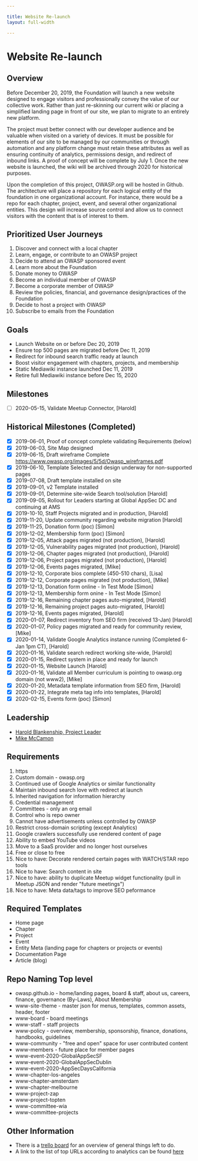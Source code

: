 ```yaml
---

title: Website Re-launch
layout: full-width

---
```

# Website Re-launch

## Overview

Before December 20, 2019, the Foundation will launch a new website designed to engage visitors and professionally convey the value of our collective work. Rather than just re-skinning our current wiki or placing a simplified landing page in front of our site, we plan to migrate to an entirely new platform. 

The project must better connect with our developer audience and be valuable when visited on a variety of devices. It must be possible for elements of our site to be managed by our communities or through automation and any platform change must retain these attributes as well as ensuring continuity of analytics, permissions design, and redirect of inbound links. A proof of concept will be complete by July 1. Once the new website is launched, the wiki will be archived through 2020 for historical purposes.

Upon the completion of this project, OWASP.org will be hosted in Github. The architecture will place a repository for each logical entity of the foundation in one organizational account. For instance, there would be a repo for each chapter, project, event, and several other organizational entities. This design will increase source control and allow us to connect visitors with the content that is of interest to them.

## Prioritized User Journeys
1. Discover and connect with a local chapter
1. Learn, engage, or contribute to an OWASP project
1. Decide to attend an OWASP sponsored event
1. Learn more about the Foundation
1. Donate money to OWASP
1. Become an individual member of OWASP
1. Become a corporate member of OWASP
1. Review the policies, financial, and governance design/practices of the Foundation
1. Decide to host a project with OWASP
1. Subscribe to emails from the Foundation

## Goals
* Launch Website on or before Dec 20, 2019
* Ensure top 500 pages are migrated before Dec 11, 2019
* Redirect for inbound search traffic ready at launch
* Boost visitor engagement with chapters, projects, and membership
* Static Mediawiki instance launched Dec 11, 2019
* Retire full Mediawiki instance before Dec 15, 2020

## Milestones

* [ ] 2020-05-15, Validate Meetup Connector, [Harold]

## Historical Milestones (Completed)
* [x] 2019-06-01, Proof of concept complete validating Requirements (below)
* [x] 2019-06-03, Site Map designed
* [x] 2019-06-15, Draft wireframe Complete https://www.owasp.org/images/5/5d/Owasp_wireframes.pdf
* [x] 2019-06-10, Template Selected and design underway for non-supported pages
* [x] 2019-07-08, Draft template installed on site
* [x] 2019-09-01, v2 Template installed
* [x] 2019-09-01, Determine site-wide Search tool/solution [Harold]
* [x] 2019-09-05, Rollout for Leaders starting at Global AppSec DC and continuing at AMS
* [x] 2019-10-10, Staff Projects migrated and in production, [Harold]
* [x] 2019-11-20, Update community regarding website migration [Harold]
* [x] 2019-11-25, Donation form (poc) [Simon]
* [x] 2019-12-02, Membership form (poc) [Simon]
* [x] 2019-12-05, Attack pages migrated (not production), [Harold]
* [x] 2019-12-05, Vulnerability pages migrated (not production), [Harold]
* [x] 2019-12-06, Chapter pages migrated (not production), [Harold]
* [x] 2019-12-06, Project pages migrated (not production), [Harold]
* [x] 2019-12-06, Events pages migrated, [Mike]
* [x] 2019-12-10, Corporate bios complete (450-510 chars), [Lisa]
* [x] 2019-12-12, Corporate pages migrated (not production), [Mike]
* [x] 2019-12-13, Donation form online - In Test Mode [Simon]
* [x] 2019-12-13, Membership form onine - In Test Mode [Simon]
* [x] 2019-12-16, Remaining chapter pages auto-migrated, [Harold]
* [x] 2019-12-16, Remaining project pages auto-migrated, [Harold]
* [x] 2019-12-16, Events pages migrated, [Harold]
* [x] 2020-01-07, Redirect inventory from SEO firm (received 13-Jan) [Harold]
* [x] 2020-01-07, Policy pages migrated and ready for community review, [Mike]
* [x] 2020-01-14, Validate Google Analytics instance running (Completed 6-Jan 1pm CT), [Harold]
* [x] 2020-01-16, Validate search redirect working site-wide, [Harold]
* [x] 2020-01-15, Redirect system in place and ready for launch
* [x] 2020-01-15, Website Launch [Harold]
* [x] 2020-01-16, Validate all Member curriculum is pointing to owasp.org domain (not www2), [Mike]
* [x] 2020-01-20, Metadata template information from SEO firm, [Harold]
* [x] 2020-01-22, Integrate meta tag info into templates, [Harold]
* [x] 2020-02-15, Events form (poc) [Simon]

## Leadership

* [Harold Blankenship, Project Leader](mailto:harold.blankenship@owasp.com?Subject=Website%20Relaunch)
* [Mike McCamon](mailto:mike.mccamon@owasp.com?Subject=Website%20Relaunch)

##  Requirements
1. https
1.  Custom domain - owasp.org
1. Continued use of Google Analytics or similar functionality
1. Maintain inbound search love with redirect at launch
1. Inherited navigation for information hierarchy
1. Credential management
  1. Committees - only an org email
  2. Control who is repo owner
1. Cannot have advertisements unless controlled by OWASP
1. Restrict cross-domain scripting (except Analytics)
1. Google crawlers successfully use rendered content of page
1. Ability to embed YouTube videos
1. Move to a SaaS provider and no longer host ourselves
1. Free or close to free
1. Nice to have: Decorate rendered certain pages with WATCH/STAR repo tools
1. Nice to have: Search content in site
1. Nice to have: ability to duplicate Meetup widget functionality (pull in Meetup JSON and render "future meetings")
1. Nice to have: Meta data/tags to improve SEO peformance

##  Required Templates
* Home page
* Chapter
* Project
* Event
* Entity Meta (landing page for chapters or projects or events)
* Documentation Page
* Article (blog)

## Repo Naming Top level
* owasp.github.io - home/landing pages, board & staff, about us, careers, finance, governance (By-Laws), About Membership
* www-site-theme - master json for menus, templates, common assets, header, footer
* www-board - board meetings
* www-staff - staff projects
* www-policy - overview, membership, sponsorship, finance, donations, handbooks, guidelines
* www-community - "free and open" space for user contributed content
* www-members - future place for member pages
* www-event-2020-GlobalAppSecSF
* www-event-2020-GlobalAppSecDublin
* www-event-2020-AppSecDaysCalifornia
* www-chapter-los-angeles
* www-chapter-amsterdam
* www-chapter-melbourne
* www-project-zap
* www-project-topten
* www-committee-wia
* www-committee-projects

## Other Information
* There is a [trello board](https://trello.com/b/2S05WSJY/website-migration) for an overview of general things left to do.
* A link to the list of top URLs according to analytics can be found [here](https://docs.google.com/spreadsheets/d/1QjjziOQ4mKDNMYeML0voRh-ywfwKBaArsL1qPFuAqbo/edit?usp=sharing)
